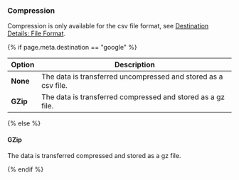 ### Compression

Compression is only available for the csv file format, see [Destination Details: File Format](#file-format).

{% if page.meta.destination == "google" %}

| Option | Description |
|--------|-------------|
| **None** | The data is transferred uncompressed and stored as a csv file. |
| **GZip** | The data is transferred compressed and stored as a gz file.  |

{% else %}

#### GZip
The data is transferred compressed and stored as a gz file. 

{% endif %}